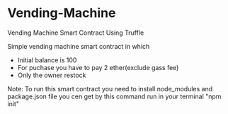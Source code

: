 # Vending-Machine
Vending Machine Smart Contract Using Truffle

Simple vending machine smart contract in which 
- Initial balance is 100
- For puchase you have to pay 2 ether(exclude gass fee) 
- Only the owner restock

Note:
To run this smart contract you need to install node_modules and package.json file
you cen get by this command run in your terminal "npm init"

